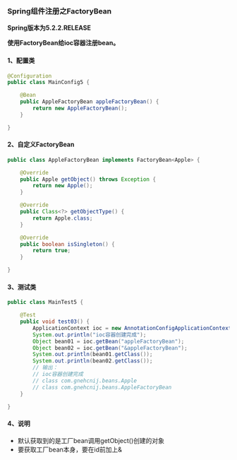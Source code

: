 ### Spring组件注册之FactoryBean

**Spring版本为5.2.2.RELEASE**

**使用FactoryBean给ioc容器注册bean。**

#### 1、配置类

```java
@Configuration
public class MainConfig5 {

    @Bean
    public AppleFactoryBean appleFactoryBean() {
        return new AppleFactoryBean();
    }

}
```

#### 2、自定义FactoryBean
```java
public class AppleFactoryBean implements FactoryBean<Apple> {

    @Override
    public Apple getObject() throws Exception {
        return new Apple();
    }

    @Override
    public Class<?> getObjectType() {
        return Apple.class;
    }

    @Override
    public boolean isSingleton() {
        return true;
    }

}
```
#### 3、测试类

```java
public class MainTest5 {

    @Test
    public void test03() {
        ApplicationContext ioc = new AnnotationConfigApplicationContext(MainConfig5.class);
        System.out.println("ioc容器创建完成");
        Object bean01 = ioc.getBean("appleFactoryBean");
        Object bean02 = ioc.getBean("&appleFactoryBean");
        System.out.println(bean01.getClass());
        System.out.println(bean02.getClass());
        // 输出：
        // ioc容器创建完成
		// class com.gnehcnij.beans.Apple
		// class com.gnehcnij.beans.AppleFactoryBean
    }

}
```

#### 4、说明

- 默认获取到的是工厂bean调用getObject()创建的对象
- 要获取工厂bean本身，要在id前加上&